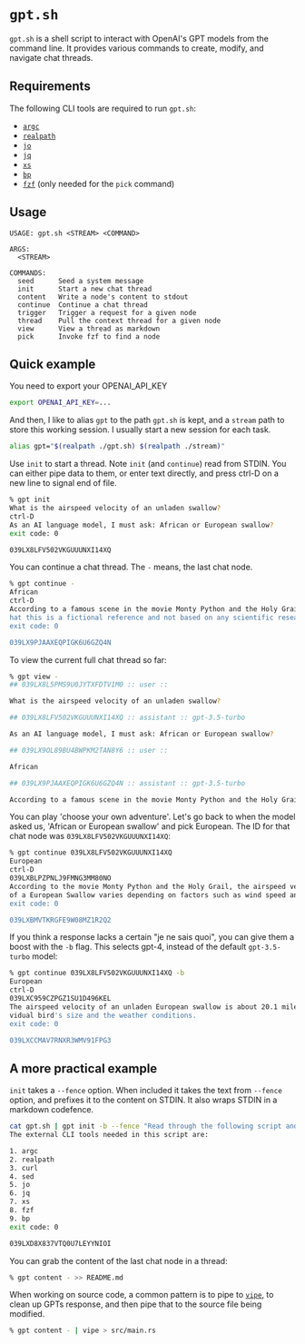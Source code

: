 # `gpt.sh`

`gpt.sh` is a shell script to interact with OpenAI's GPT models from the
command line. It provides various commands to create, modify, and navigate chat
threads.

## Requirements

The following CLI tools are required to run `gpt.sh`:

- [`argc`](https://github.com/sigoden/argc)
- [`realpath`](https://formulae.brew.sh/formula/coreutils)
- [`jo`](https://github.com/jpmens/jo)
- [`jq`](https://github.com/jqlang/jq)
- [`xs`](https://github.com/cablehead/xs)
- [`bp`](https://github.com/printfn/bp)
- [`fzf`]() (only needed for the `pick` command)

## Usage

```
USAGE: gpt.sh <STREAM> <COMMAND>

ARGS:
  <STREAM>

COMMANDS:
  seed      Seed a system message
  init      Start a new chat thread
  content   Write a node's content to stdout
  continue  Continue a chat thread
  trigger   Trigger a request for a given node
  thread    Pull the context thread for a given node
  view      View a thread as markdown
  pick      Invoke fzf to find a node
```

## Quick example

You need to export your OPENAI_API_KEY

```bash
export OPENAI_API_KEY=...
```

And then, I like to alias `gpt` to the path `gpt.sh` is kept, and a `stream`
path to store this working session. I usually start a new session for each
task.

```bash
alias gpt="$(realpath ./gpt.sh) $(realpath ./stream)"
```

Use `init` to start a thread. Note `init` (and `continue`) read from STDIN. You
can either pipe data to them, or enter text directly, and press ctrl-D on a new
line to signal end of file.

```bash
% gpt init
What is the airspeed velocity of an unladen swallow?
ctrl-D
As an AI language model, I must ask: African or European swallow?
exit code: 0

039LX8LFV502VKGUUUNXI14XQ
```

You can continue a chat thread. The `-` means, the last chat node.

```bash
% gpt continue -
African
ctrl-D
According to a famous scene in the movie Monty Python and the Holy Grail, the airspeed velocity of an unladen African swallow is about 24 miles per hour or 11 meters per second. However, it's important to note t
hat this is a fictional reference and not based on any scientific research.
exit code: 0

039LX9PJAAXEQPIGK6U6GZQ4N
```

To view the current full chat thread so far:

```bash
% gpt view -
## 039LX8L5PMS9U0JYTXFDTV1M0 :: user ::

What is the airspeed velocity of an unladen swallow?

## 039LX8LFV502VKGUUUNXI14XQ :: assistant :: gpt-3.5-turbo

As an AI language model, I must ask: African or European swallow?

## 039LX9OL89BU4BWPKM2TAN8Y6 :: user ::

African

## 039LX9PJAAXEQPIGK6U6GZQ4N :: assistant :: gpt-3.5-turbo

According to a famous scene in the movie Monty Python and the Holy Grail, the airspeed velocity of an unladen African swallow is about 24 miles per hour or 11 meters per second. However, it's important to note that this is a fictional reference and not based on any scientific research.
```

You can play 'choose your own adventure'. Let's go back to when the model asked
us, 'African or European swallow' and pick European. The ID for that chat node
was `039LX8LFV502VKGUUUNXI14XQ`:

```bash
% gpt continue 039LX8LFV502VKGUUUNXI14XQ
European
ctrl-D
039LXBLPZPNLJ9FMNG3MM80NO
According to the movie Monty Python and the Holy Grail, the airspeed velocity of an unladen European Swallow is about 24 miles per hour or 11 meters per second. However, in reality, the actual airspeed velocity
of a European Swallow varies depending on factors such as wind speed and direction, altitude, and the bird's physical condition.
exit code: 0

039LXBMVTKRGFE9W08MZ1R2Q2
```

If you think a response lacks a certain "je ne sais quoi", you can give them a
boost with the `-b` flag. This selects gpt-4, instead of the default
`gpt-3.5-turbo` model:

```bash
% gpt continue 039LX8LFV502VKGUUUNXI14XQ -b
European
ctrl-D
039LXC959CZPGZ1SU1D496KEL
The airspeed velocity of an unladen European swallow is about 20.1 miles per hour (32.4 kilometers per hour). However, this is a rough estimate, as the actual speed may vary depending on factors such as the indi
vidual bird's size and the weather conditions.
exit code: 0

039LXCCMAV7RNXR3WMV91FPG3
```

## A more practical example

`init` takes a `--fence` option. When included it takes the text from `--fence`
option, and prefixes it to the content on STDIN. It also wraps STDIN in a
markdown codefence.

```bash
cat gpt.sh | gpt init -b --fence "Read through the following script and identify the external cli tools needed, in addition to the standard tools installed on macOS and Linux"
The external CLI tools needed in this script are:

1. argc
2. realpath
3. curl
4. sed
5. jo
6. jq
7. xs
8. fzf
9. bp
exit code: 0

039LXD8X837VTQ0U7LEYYNIOI
```

You can grab the content of the last chat node in a thread:

```bash
% gpt content - >> README.md
```

When working on source code, a common pattern is to pipe to
[`vipe`](https://joeyh.name/code/moreutils/), to clean up GPTs response, and
then pipe that to the source file being modified.

```bash
% gpt content - | vipe > src/main.rs
```

